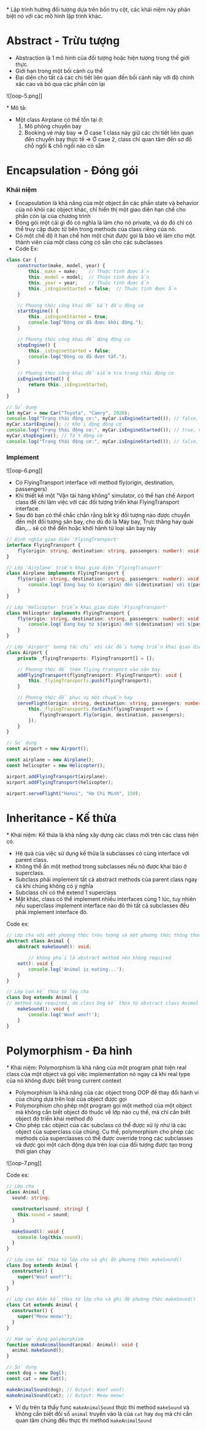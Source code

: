 
\* Lập trình hướng đối tượng dựa trên bốn trụ cột, các khái niệm này phân biệt nó với các mô hình lập trình khác.


# Abstract - Trừu tượng

- Abstraction là 1 mô hình của đối tượng hoặc hiện tượng trong thế giới thực.
- Giới hạn trong một bối cảnh cụ thể
- Đại diện cho tất cả các chi tiết liên quan đến bối cảnh này với độ chính xác cao và bỏ qua các phần còn lại


![[oop-5.png]]

\* Mô tả: 
- Một class Airplane có thể tồn tại ở:
	1) Mô phỏng chuyến bay
	2) Booking vé máy bay
=> Ở case 1 class này giữ các chi tiết liên quan đến chuyến bay thực tế
=> Ở case 2, class chỉ quan tâm đến sơ đồ chỗ ngồi & chỗ ngồi nào có sẵn

# Encapsulation - Đóng gói

### Khái niệm

- Encapsulation là khả năng của một object ẩn các phần state và behavior của nó khỏi các object khác, chỉ hiển thị một giao diện hạn chế cho phần còn lại của chương trình
- Đóng gói một cái gì đó có nghĩa là làm cho nó private, và do đó chỉ có thể truy cập được từ bên trong methods của class riêng của nó. 
- Có một chế độ ít hạn chế hơn một chút được gọi là bảo vệ làm cho một thành viên của một class cũng có sẵn cho các subclasses
- Code Ex: 

```js
class Car {
    constructor(make, model, year) {
        this._make = make;    // Thuộc tính được ẩn
        this._model = model;  // Thuộc tính được ẩn
        this._year = year;    // Thuộc tính được ẩn
        this._isEngineStarted = false;  // Thuộc tính được ẩn
    }

    // Phương thức công khai để bắt đầu động cơ
    startEngine() {
        this._isEngineStarted = true;
        console.log("Động cơ đã được khởi động.");
    }

    // Phương thức công khai để dừng động cơ
    stopEngine() {
        this._isEngineStarted = false;
        console.log("Động cơ đã được tắt.");
    }

    // Phương thức công khai để kiểm tra trạng thái động cơ
    isEngineStarted() {
        return this._isEngineStarted;
    }
}

// Sử dụng
let myCar = new Car("Toyota", "Camry", 2020);
console.log("Trạng thái động cơ:", myCar.isEngineStarted()); // false, vì động cơ chưa được khởi động
myCar.startEngine(); // Khởi động động cơ
console.log("Trạng thái động cơ:", myCar.isEngineStarted()); // true, vì động cơ đã được khởi động
myCar.stopEngine(); // Tắt động cơ
console.log("Trạng thái động cơ:", myCar.isEngineStarted()); // false, vì động cơ đã được tắt

```


### Implement

![[oop-6.png]]

- Có FlyingTransport interface với method fly(origin, destination, passengers)
- Khi thiết kế một "Vận tải hàng không" simulator, có thể hạn chế Airport class để chỉ làm việc với các đối tượng triển khai FlyingTransport interface. 
- Sau đó bạn có thể chắc chắn rằng bất kỳ đối tượng nào được chuyển đến một đối tượng sân bay, cho dù đó là Máy bay, Trực thăng hay quái đản,... sẽ có thể đến hoặc khởi hành từ loại sân bay này

```ts
// Định nghĩa giao diện 'FlyingTransport'
interface FlyingTransport {
    fly(origin: string, destination: string, passengers: number): void;
}

// Lớp 'Airplane' triển khai giao diện 'FlyingTransport'
class Airplane implements FlyingTransport {
    fly(origin: string, destination: string, passengers: number): void {
        console.log(`Đang bay từ ${origin} đến ${destination} với ${passengers} hành khách.`);
    }
}

// Lớp 'Helicopter' triển khai giao diện 'FlyingTransport'
class Helicopter implements FlyingTransport {
    fly(origin: string, destination: string, passengers: number): void {
        console.log(`Đang bay từ ${origin} đến ${destination} với ${passengers} hành khách.`);
    }
}

// Lớp 'Airport' tương tác chỉ với các đối tượng triển khai giao diện 'FlyingTransport'
class Airport {
    private _flyingTransports: FlyingTransport[] = [];

    // Phương thức để thêm flying transport vào sân bay
    addFlyingTransport(flyingTransport: FlyingTransport): void {
        this._flyingTransports.push(flyingTransport);
    }

    // Phương thức để phục vụ một chuyến bay
    serveFlight(origin: string, destination: string, passengers: number): void {
        this._flyingTransports.forEach(flyingTransport => {
            flyingTransport.fly(origin, destination, passengers);
        });
    }
}

// Sử dụng
const airport = new Airport();

const airplane = new Airplane();
const helicopter = new Helicopter();

airport.addFlyingTransport(airplane);
airport.addFlyingTransport(helicopter);

airport.serveFlight("Hanoi", "Ho Chi Minh", 150);
```


# Inheritance - Kế thừa

\* Khái niệm: Kế thừa là khả năng xây dựng các class mới trên các class hiện có.

- Hệ quả của việc sử dụng kế thừa là subclasses có cùng interface với parent class.
- Không thể ẩn một method trong subclasses nếu nó được khai báo ở superclass. 
- Subclass phải implement tất cả abstract methods của parent class ngay cả khi chúng không có ý nghĩa
- Subclass chỉ có thể extend 1 superclass
- Mặt khác, class có thể implement nhiều interfaces cùng 1 lúc, tuy nhiên nếu superclass implement interface nào đó thì tất cả subclasses đều phải implement interface đó.

Code ex:

```ts
// Lớp cha với một phương thức trừu tượng và một phương thức thông thường
abstract class Animal {
    abstract makeSound(): void;

		// không phải là abstract method nên không required
    eat(): void {
        console.log('Animal is eating...');
    }
}

// Lớp con kế thừa từ lớp cha
class Dog extends Animal {
// method này required, do class Dog kế thừa từ abstract class Animal nên những abstract methods phải được triển khai.
    makeSound(): void {
        console.log('Woof woof!');
    }
}
```


# Polymorphism - Đa hình

\* Khái niệm: Polymorphism là khả năng của một program phát hiện real class của một object và gọi việc implementation nó ngay cả khi real type của nó không được biết trong current context

- Polymorphism  là khả năng của các object trong OOP để thay đổi hành vi của chúng dựa trên loại của object được gọi
- Polymorphism cho phép một program gọi một method của một object mà không cần biết object đó thuộc về lớp nào cụ thể, mà chỉ cần biết object đó triển khai method đó
- Cho phép các object của các subclass có thể được xử lý như là các object của superclass của chúng. Cụ thể, polymorphism cho phép các  methods của  superclasses có thể được override trong các subclasses và được gọi một cách động dựa trên loại của đối tượng được tạo trong thời gian chạy

![[oop-7.png]]

Code ex:

```ts
// Lớp cha
class Animal {
  sound: string;

  constructor(sound: string) {
    this.sound = sound;
  }

  makeSound(): void {
    console.log(this.sound);
  }
}

// Lớp con kế thừa từ lớp cha và ghi đè phương thức makeSound()
class Dog extends Animal {
  constructor() {
    super("Woof woof!");
  }
}

// Lớp con khác kế thừa từ lớp cha và ghi đè phương thức makeSound()
class Cat extends Animal {
  constructor() {
    super("Meow meow!");
  }
}

// Hàm sử dụng polymorphism
function makeAnimalSound(animal: Animal): void {
  animal.makeSound();
}

// Sử dụng
const dog = new Dog();
const cat = new Cat();

makeAnimalSound(dog); // Output: Woof woof!
makeAnimalSound(cat); // Output: Meow meow!

```

- Ví dụ trên ta thấy func `makeAnimalSound` thực thi method `makeSound` và không cần biết đối số `animal` truyền vào là của `cat` hay `dog` mà chỉ cần quan tâm chúng đều thực thi method `makeAnimalSound`
